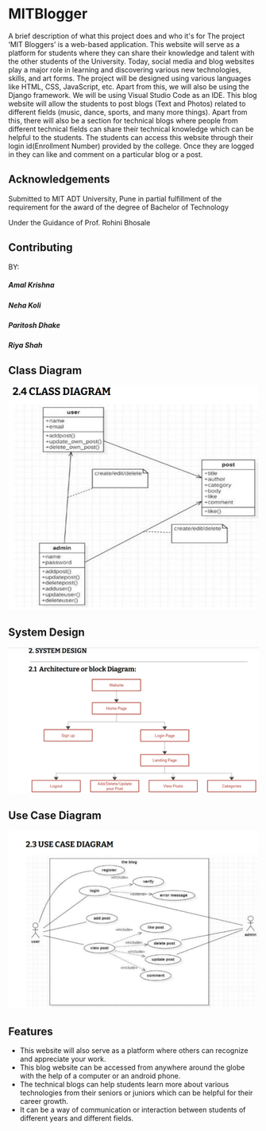 
# MITBlogger

A brief description of what this project does and who it's for
The project ‘MIT Bloggers’ is a web-based application. This website will serve as a platform
for students where they can share their knowledge and talent with the other students of
the University. Today, social media and blog websites play a major role in learning and
discovering various new technologies, skills, and art forms.
The project will be designed using various languages like HTML, CSS, JavaScript, etc. Apart
from this, we will also be using the Django framework. We will be using Visual Studio Code
as an IDE. This blog website will allow the students to post blogs (Text and Photos) related
to different fields (music, dance, sports, and many more things). Apart from this, there will
also be a section for technical blogs where people from different technical fields can
share their technical knowledge which can be helpful to the students. The students can
access this website through their login id(Enrollment Number) provided by the college.
Once they are logged in they can like and comment on a particular blog or a post.


## Acknowledgements

Submitted to MIT ADT University, Pune
in partial fulfillment of the requirement for the award of the degree of
Bachelor of Technology



Under the Guidance of
Prof. Rohini Bhosale
## Contributing

BY:
##### Amal Krishna 
##### Neha Koli 
##### Paritosh Dhake 
##### Riya Shah 

  
## Class Diagram
![](Images/ClassD.png)

## System Design
![](Images/System_design.png)

## Use Case Diagram
![](Images/UseCase.png)


  
## Features

- This website will also serve as a platform where others can recognize and appreciate your work.
- This blog website can be accessed from anywhere around the globe with the help of a computer or an android phone.
- The technical blogs can help students learn more about various technologies from their seniors or juniors which can be helpful for their career growth.
- It can be a way of communication or interaction between students of different years and different fields.


  
